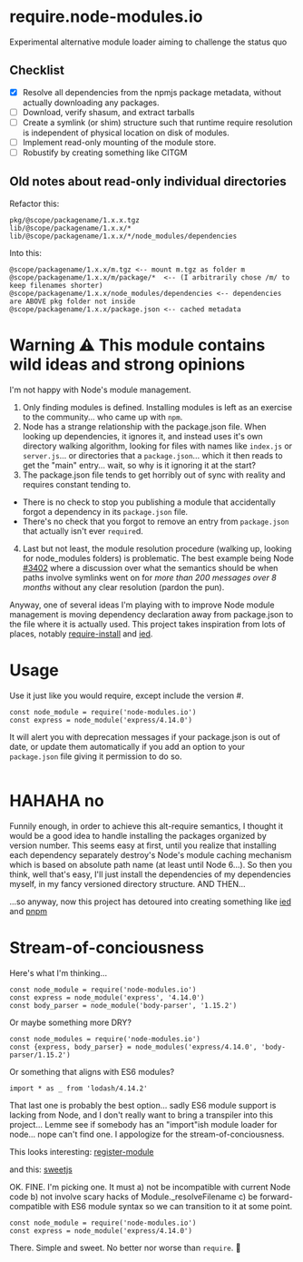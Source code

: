 # require.node-modules.io
Experimental alternative module loader aiming to challenge the status quo

## Checklist
- [x] Resolve all dependencies from the npmjs package metadata, without actually downloading any packages.
- [ ] Download, verify shasum, and extract tarballs
- [ ] Create a symlink (or shim) structure such that runtime require resolution is independent of physical location on disk of modules.
- [ ] Implement read-only mounting of the module store.
- [ ] Robustify by creating something like CITGM

## Old notes about read-only individual directories

Refactor this:

```
pkg/@scope/packagename/1.x.x.tgz
lib/@scope/packagename/1.x.x/*
lib/@scope/packagename/1.x.x/*/node_modules/dependencies
```
Into this:
```
@scope/packagename/1.x.x/m.tgz <-- mount m.tgz as folder m
@scope/packagename/1.x.x/m/package/*  <-- (I arbitrarily chose /m/ to keep filenames shorter)
@scope/packagename/1.x.x/node_modules/dependencies <-- dependencies are ABOVE pkg folder not inside
@scope/packagename/1.x.x/package.json <-- cached metadata
```


# Warning :warning: This module contains wild ideas and strong opinions
I'm not happy with Node's module management.

1. Only finding modules is defined. Installing modules is left as an exercise to the community... who came up with `npm`.
2. Node has a strange relationship with the package.json file. When looking up dependencies, it ignores it, and instead
   uses it's own directory walking algorithm, looking for files with names like `index.js` or `server.js`... or
   directories that a `package.json`... which it then reads to get the "main" entry... wait, so why is it ignoring it
   at the start?
3. The package.json file tends to get horribly out of sync with reality and requires constant tending to.
  - There is no check to stop you publishing a module that accidentally forgot a dependency in its `package.json` file.
  - There's no check that you forgot to remove an entry from `package.json` that actually isn't ever `require`d.
4. Last but not least, the module resolution procedure (walking up, looking for node_modules folders) is problematic.
   The best example being Node [#3402](https://github.com/nodejs/node/issues/3402) where a discussion over
   what the semantics should be when paths involve symlinks went on for *more than 200 messages over 8 months* without
   any clear resolution (pardon the pun).

Anyway, one of several ideas I'm playing with to improve Node module management is moving dependency declaration
away from package.json to the file where it is actually used. This project takes inspiration from lots of places,
notably [require-install] and [ied].

# Usage

Use it just like you would require, except include the version #.

```
const node_module = require('node-modules.io')
const express = node_module('express/4.14.0')
```

It will alert you with deprecation messages if your package.json is
out of date, or update them automatically if you add an option to your `package.json` file giving it permission to do so.

```json

```

# HAHAHA no
Funnily enough, in order to achieve this alt-require semantics, I thought it would be a good idea to handle installing the packages organized by version number. This seems easy at first, until you realize that installing each dependency separately destroy's Node's module caching mechanism which is based on absolute path name (at least until Node 6...). So then you think, well that's easy, I'll just install the dependencies of my dependencies myself, in my fancy versioned directory structure. AND THEN... 

...so anyway, now this project has detoured into creating something like [ied] and [pnpm]

# Stream-of-conciousness
Here's what I'm thinking...

```
const node_module = require('node-modules.io')
const express = node_module('express', '4.14.0')
const body_parser = node_module('body-parser', '1.15.2')

```

Or maybe something more DRY?

```
const node_modules = require('node-modules.io')
const {express, body_parser} = node_modules('express/4.14.0', 'body-parser/1.15.2')

```

Or something that aligns with ES6 modules?
```
import * as _ from 'lodash/4.14.2'
```

That last one is probably the best option... sadly ES6 module support is lacking from Node, and I don't really want to bring a transpiler into this project... Lemme see if somebody has an "import"ish module loader for node... nope can't find one. I appologize for the stream-of-conciousness.

This looks interesting: [register-module](http://registry.node-modules.io/_browse/#/register-module)

and this: [sweetjs](http://sweetjs.org/)

OK. FINE. I'm picking one. It must
a) not be incompatible with current Node code
b) not involve scary hacks of Module._resolveFilename
c) be forward-compatible with ES6 module syntax so we can transition to it at some point.

```
const node_module = require('node-modules.io')
const express = node_module('express/4.14.0')
```

There. Simple and sweet. No better nor worse than `require`. :shrug:

[ied]: https://local-npm.node-modules.io/#/ied
[require-install]: https://local-npm.node-modules.io/#/require-install
[pnpm]: https://local-npm.node-modules.io/#/pnpm
